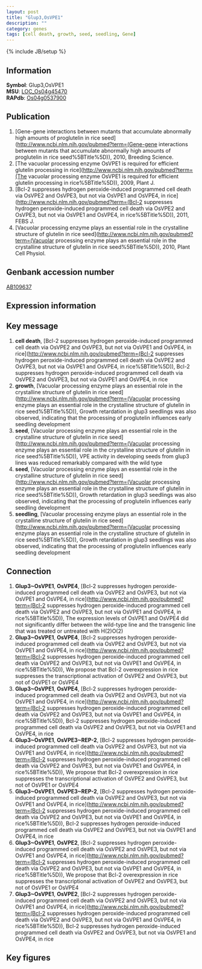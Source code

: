 ```yaml
---
layout: post
title: "Glup3,OsVPE1"
description: ""
category: genes
tags: [cell death, growth, seed, seedling, Gene]
---
```

{% include JB/setup %}

## Information
__Symbol__: Glup3,OsVPE1  
__MSU__: [LOC_Os04g45470](http://rice.plantbiology.msu.edu/cgi-bin/ORF_infopage.cgi?orf=LOC_Os04g45470)  
__RAPdb__: [Os04g0537900](http://rapdb.dna.affrc.go.jp/viewer/gbrowse_details/irgsp1?name=Os04g0537900)  

## Publication
1. [Gene-gene interactions between mutants that accumulate abnormally high amounts of proglutelin in rice seed](http://www.ncbi.nlm.nih.gov/pubmed?term=(Gene-gene interactions between mutants that accumulate abnormally high amounts of proglutelin in rice seed%5BTitle%5D)), 2010, Breeding Science.
2. [The vacuolar processing enzyme OsVPE1 is required for efficient glutelin processing in rice](http://www.ncbi.nlm.nih.gov/pubmed?term=(The vacuolar processing enzyme OsVPE1 is required for efficient glutelin processing in rice%5BTitle%5D)), 2009, Plant J.
3. [Bcl-2 suppresses hydrogen peroxide-induced programmed cell death via OsVPE2 and OsVPE3, but not via OsVPE1 and OsVPE4, in rice](http://www.ncbi.nlm.nih.gov/pubmed?term=(Bcl-2 suppresses hydrogen peroxide-induced programmed cell death via OsVPE2 and OsVPE3, but not via OsVPE1 and OsVPE4, in rice%5BTitle%5D)), 2011, FEBS J.
4. [Vacuolar processing enzyme plays an essential role in the crystalline structure of glutelin in rice seed](http://www.ncbi.nlm.nih.gov/pubmed?term=(Vacuolar processing enzyme plays an essential role in the crystalline structure of glutelin in rice seed%5BTitle%5D)), 2010, Plant Cell Physiol.

## Genbank accession number
[AB109637](http://www.ncbi.nlm.nih.gov/nuccore/AB109637)

## Expression information

## Key message
1. __cell death__, [Bcl-2 suppresses hydrogen peroxide-induced programmed cell death via OsVPE2 and OsVPE3, but not via OsVPE1 and OsVPE4, in rice](http://www.ncbi.nlm.nih.gov/pubmed?term=(Bcl-2 suppresses hydrogen peroxide-induced programmed cell death via OsVPE2 and OsVPE3, but not via OsVPE1 and OsVPE4, in rice%5BTitle%5D)), Bcl-2 suppresses hydrogen peroxide-induced programmed cell death via OsVPE2 and OsVPE3, but not via OsVPE1 and OsVPE4, in rice
2. __growth__, [Vacuolar processing enzyme plays an essential role in the crystalline structure of glutelin in rice seed](http://www.ncbi.nlm.nih.gov/pubmed?term=(Vacuolar processing enzyme plays an essential role in the crystalline structure of glutelin in rice seed%5BTitle%5D)),  Growth retardation in glup3 seedlings was also observed, indicating that the processing of proglutelin influences early seedling development
3. __seed__, [Vacuolar processing enzyme plays an essential role in the crystalline structure of glutelin in rice seed](http://www.ncbi.nlm.nih.gov/pubmed?term=(Vacuolar processing enzyme plays an essential role in the crystalline structure of glutelin in rice seed%5BTitle%5D)),  VPE activity in developing seeds from glup3 lines was reduced remarkably compared with the wild type
4. __seed__, [Vacuolar processing enzyme plays an essential role in the crystalline structure of glutelin in rice seed](http://www.ncbi.nlm.nih.gov/pubmed?term=(Vacuolar processing enzyme plays an essential role in the crystalline structure of glutelin in rice seed%5BTitle%5D)),  Growth retardation in glup3 seedlings was also observed, indicating that the processing of proglutelin influences early seedling development
5. __seedling__, [Vacuolar processing enzyme plays an essential role in the crystalline structure of glutelin in rice seed](http://www.ncbi.nlm.nih.gov/pubmed?term=(Vacuolar processing enzyme plays an essential role in the crystalline structure of glutelin in rice seed%5BTitle%5D)),  Growth retardation in glup3 seedlings was also observed, indicating that the processing of proglutelin influences early seedling development

## Connection
1. __Glup3~OsVPE1__, __OsVPE4__, [Bcl-2 suppresses hydrogen peroxide-induced programmed cell death via OsVPE2 and OsVPE3, but not via OsVPE1 and OsVPE4, in rice](http://www.ncbi.nlm.nih.gov/pubmed?term=(Bcl-2 suppresses hydrogen peroxide-induced programmed cell death via OsVPE2 and OsVPE3, but not via OsVPE1 and OsVPE4, in rice%5BTitle%5D)),  The expression levels of OsVPE1 and OsVPE4 did not significantly differ between the wild-type line and the transgenic line that was treated or untreated with H(2)O(2)
2. __Glup3~OsVPE1__, __OsVPE4__, [Bcl-2 suppresses hydrogen peroxide-induced programmed cell death via OsVPE2 and OsVPE3, but not via OsVPE1 and OsVPE4, in rice](http://www.ncbi.nlm.nih.gov/pubmed?term=(Bcl-2 suppresses hydrogen peroxide-induced programmed cell death via OsVPE2 and OsVPE3, but not via OsVPE1 and OsVPE4, in rice%5BTitle%5D)),  We propose that Bcl-2 overexpression in rice suppresses the transcriptional activation of OsVPE2 and OsVPE3, but not of OsVPE1 or OsVPE4
3. __Glup3~OsVPE1__, __OsVPE4__, [Bcl-2 suppresses hydrogen peroxide-induced programmed cell death via OsVPE2 and OsVPE3, but not via OsVPE1 and OsVPE4, in rice](http://www.ncbi.nlm.nih.gov/pubmed?term=(Bcl-2 suppresses hydrogen peroxide-induced programmed cell death via OsVPE2 and OsVPE3, but not via OsVPE1 and OsVPE4, in rice%5BTitle%5D)), Bcl-2 suppresses hydrogen peroxide-induced programmed cell death via OsVPE2 and OsVPE3, but not via OsVPE1 and OsVPE4, in rice
4. __Glup3~OsVPE1__, __OsVPE3~REP-2__, [Bcl-2 suppresses hydrogen peroxide-induced programmed cell death via OsVPE2 and OsVPE3, but not via OsVPE1 and OsVPE4, in rice](http://www.ncbi.nlm.nih.gov/pubmed?term=(Bcl-2 suppresses hydrogen peroxide-induced programmed cell death via OsVPE2 and OsVPE3, but not via OsVPE1 and OsVPE4, in rice%5BTitle%5D)),  We propose that Bcl-2 overexpression in rice suppresses the transcriptional activation of OsVPE2 and OsVPE3, but not of OsVPE1 or OsVPE4
5. __Glup3~OsVPE1__, __OsVPE3~REP-2__, [Bcl-2 suppresses hydrogen peroxide-induced programmed cell death via OsVPE2 and OsVPE3, but not via OsVPE1 and OsVPE4, in rice](http://www.ncbi.nlm.nih.gov/pubmed?term=(Bcl-2 suppresses hydrogen peroxide-induced programmed cell death via OsVPE2 and OsVPE3, but not via OsVPE1 and OsVPE4, in rice%5BTitle%5D)), Bcl-2 suppresses hydrogen peroxide-induced programmed cell death via OsVPE2 and OsVPE3, but not via OsVPE1 and OsVPE4, in rice
6. __Glup3~OsVPE1__, __OsVPE2__, [Bcl-2 suppresses hydrogen peroxide-induced programmed cell death via OsVPE2 and OsVPE3, but not via OsVPE1 and OsVPE4, in rice](http://www.ncbi.nlm.nih.gov/pubmed?term=(Bcl-2 suppresses hydrogen peroxide-induced programmed cell death via OsVPE2 and OsVPE3, but not via OsVPE1 and OsVPE4, in rice%5BTitle%5D)),  We propose that Bcl-2 overexpression in rice suppresses the transcriptional activation of OsVPE2 and OsVPE3, but not of OsVPE1 or OsVPE4
7. __Glup3~OsVPE1__, __OsVPE2__, [Bcl-2 suppresses hydrogen peroxide-induced programmed cell death via OsVPE2 and OsVPE3, but not via OsVPE1 and OsVPE4, in rice](http://www.ncbi.nlm.nih.gov/pubmed?term=(Bcl-2 suppresses hydrogen peroxide-induced programmed cell death via OsVPE2 and OsVPE3, but not via OsVPE1 and OsVPE4, in rice%5BTitle%5D)), Bcl-2 suppresses hydrogen peroxide-induced programmed cell death via OsVPE2 and OsVPE3, but not via OsVPE1 and OsVPE4, in rice

## Key figures


